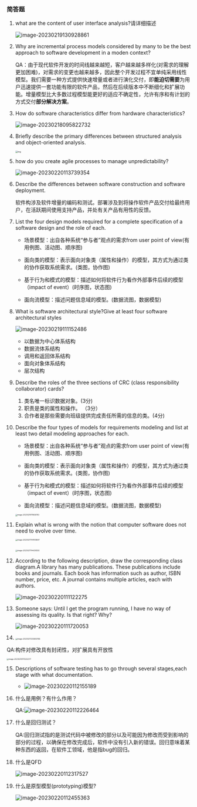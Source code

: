 ### 简答题

1. what are the content of user interface analysis?请详细描述

   ![image-20230219130928861](C:/Users/Lenovo/AppData/Roaming/Typora/typora-user-images/image-20230219130928861.png)

2. Why are incremental process models considered by many to be the best approach to software development in a moden context?

   QA：由于现代软件开发的时间线越来越短，客户越来越多样化(对需求的理解更加困难)，对需求的变更也越来越多，因此整个开发过程不宜单纯采用线性模型。我们需要一种方式提供快速增量或者进行演化交付，即**能迫切需要**为用户迅速提供一套功能有限的软件产品，然后在后续版本中不断细化和扩展功能。增量模型比大多数过程模型能更好的适应不确定性，允许有序和有计划的方式交付**部分解决方案**。       

3. How do software characteristics differ from hardware characteristics?

   ![image-20230218095822732](C:/Users/Lenovo/AppData/Roaming/Typora/typora-user-images/image-20230218095822732.png)

4. Briefly describe the primary differences between structured analysis and object-oriented analysis.

   <img src="file:///C:\Users\Lenovo\Documents\Tencent Files\320557747\Image\C2C\324CCE6139A12B1B999BA8D84760A9AD.jpg" alt="img" style="zoom:37%;" />

5. how do you create agile processes to manage unpredictability? 

    ![image-20230220113739354](C:/Users/Lenovo/AppData/Roaming/Typora/typora-user-images/image-20230220113739354.png)

6. Describe the differences between software construction and software deployment.

   软件构涉及软件增量的编码和测试。部署涉及到将操作软件产品交付给最终用户，在活跃期间使用支持产品，并处有关产品有用性的反馈。

7. List the four design models required for a complete specification of a software design and the role of each.

   - 场景模型：出自各种系统“参与者”观点的需求from user point of view(有用例图、活动图、顺序图)

   - 面向类的模型：表示面向对象类（属性和操作）的模型，其方式为通过类的协作获取系统需求。(类图，协作图)

   - 基于行为和模式的模型：描述如何将软件行为看作外部事件后续的模型（impact of event）(时序图，状态图)

   - 面向流模型：描述问题信息域的模型。(数据流图，数据模型)

8. What is software architectural style?Give at least four software architectural styles

   ![image-20230219111152486](C:/Users/Lenovo/AppData/Roaming/Typora/typora-user-images/image-20230219111152486.png)

   - 以数据为中心体系结构
   - 数据流体系结构
   - 调用和返回体系结构
   - 面向对象体系结构
   - 层次结构

9. Describe the roles of the three sections of CRC (class responsibility collaborator) cards?

   1. 类名唯一标识数据对象。(3分)
   2. 职责是类的属性和操作。 （3分）
   3. 合作者是那些需要向班级提供完成责任所需的信息的类。(4分)

10. Describe the four types of models for requirements modeling and list at least two detail modeling approaches for each.

    - 场景模型：出自各种系统“参与者”观点的需求from user point of view(有用例图、活动图、顺序图)

    - 面向类的模型：表示面向对象类（属性和操作）的模型，其方式为通过类的协作获取系统需求。(类图，协作图)

    - 基于行为和模式的模型：描述如何将软件行为看作外部事件后续的模型（impact of event）(时序图，状态图)

    - 面向流模型：描述问题信息域的模型。(数据流图，数据模型)

    <img src="C:/Users/Lenovo/AppData/Roaming/Typora/typora-user-images/image-20230219111836783.png" alt="image-20230219111836783" style="zoom:33%;" />

      

11. Explain what is wrong with the notion that computer software does not need to evolve over time.

    <img src="C:/Users/Lenovo/AppData/Roaming/Typora/typora-user-images/image-20230217144109647.png" alt="image-20230217144109647" style="zoom:33%;" />

    ​	<img src="C:/Users/Lenovo/AppData/Roaming/Typora/typora-user-images/image-20230217144216555.png" alt="image-20230217144216555" style="zoom:33%;" />

12. According to the following description, draw the corresponding class diagram.A library has many publications. These publications include books and journals. Each book has information such as author, ISBN number, price, etc. A journal contains multiple articles, each with authors.

    ![image-20230220111122275](C:/Users/Lenovo/AppData/Roaming/Typora/typora-user-images/image-20230220111122275.png)

13. Someone says: Until I get the program running, I have no way of assessing its quality. Is that right? Why?

    ![image-20230220111720053](C:/Users/Lenovo/AppData/Roaming/Typora/typora-user-images/image-20230220111720053.png)

    

14. <img src="C:/Users/Lenovo/AppData/Roaming/Typora/typora-user-images/image-20230217203650766.png" alt="image-20230217203650766" style="zoom:33%;" />

QA:构件对修改具有封闭性，对扩展具有开放性

<img src="C:/Users/Lenovo/AppData/Roaming/Typora/typora-user-images/image-20230219170232377.png" alt="image-20230219170232377" style="zoom:33%;" />



15. Descriptions of software testing has to go through several stages,each stage with what documentation.

    - ![image-20230220112155189](C:/Users/Lenovo/AppData/Roaming/Typora/typora-user-images/image-20230220112155189.png)

16. 什么是用例？有什么作用？

    QA:![image-20230220112226464](C:/Users/Lenovo/AppData/Roaming/Typora/typora-user-images/image-20230220112226464.png)

17. 什么是回归测试？

    QA:回归测试指的是测试代码中被修改的部分以及可能因为修改而受到影响的部分的过程，以确保在修改完成后，软件中没有引入新的错误。回归意味着某种东西的返回，在软件工领域，他是指bug的回归。

18. 什么是QFD

    ![image-20230220112317527](C:/Users/Lenovo/AppData/Roaming/Typora/typora-user-images/image-20230220112317527.png)

19. 什么是原型模型(prototyping)模型?

    ![image-20230220112455363](C:/Users/Lenovo/AppData/Roaming/Typora/typora-user-images/image-20230220112455363.png)

    